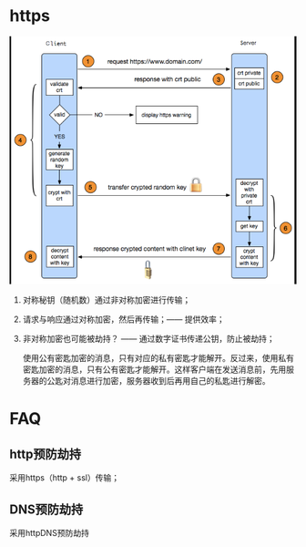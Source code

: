 # https

![https原理](/img/https.png)

1. 对称秘钥（随机数）通过非对称加密进行传输；

1. 请求与响应通过对称加密，然后再传输；—— 提供效率；

1. 非对称加密也可能被劫持？
   —— 通过数字证书传递公钥，防止被劫持；

   使用公有密匙加密的消息，只有对应的私有密匙才能解开。反过来，使用私有密匙加密的消息，只有公有密匙才能解开。这样客户端在发送消息前，先用服务器的公匙对消息进行加密，服务器收到后再用自己的私匙进行解密。

# FAQ

## http预防劫持
采用https（http + ssl）传输；
   
## DNS预防劫持

采用httpDNS预防劫持

